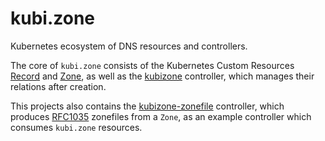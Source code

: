 # kubi.zone
Kubernetes ecosystem of DNS resources and controllers.

The core of `kubi.zone` consists of the Kubernetes Custom Resources [Record](crds/kubi.zone/v1alpha1/records.kubi.zone.yaml) and [Zone](crds/kubi.zone/v1alpha1/zones.kubi.zone.yaml), as well as the [kubizone](kubizone/) controller, which manages their relations after creation.

This projects also contains the [kubizone-zonefile](kubizone-zonefile/) controller, which produces [RFC1035](https://datatracker.ietf.org/doc/html/rfc1035#section-5) zonefiles from a `Zone`, as an example controller which consumes `kubi.zone` resources.
